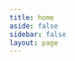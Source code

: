 ```yaml
---
title: home
aside: false
sidebar: false
layout: page
---
```

<script setup>
// import BlogContainer from "../../src/components/page/BlogContainer.vue";
import { useData } from "vitepress";
const { theme } = useData();
const posts = theme.value.posts.slice(0,10)
</script>
<BlogContainer :posts="posts" :pageCurrent="1" :pagesNum="3" />